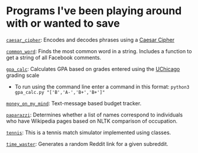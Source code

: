 
# Programs I've been playing around with or wanted to save

[`caesar_cipher`](https://github.com/natashamathur/natasha/blob/master/caesar_cipher): Encodes and decodes phrases using a [Caesar Cipher](https://en.wikipedia.org/wiki/Caesar_cipher)

[`common_word`](https://github.com/natashamathur/natasha/blob/master/common_word.py): Finds the most common word in a string. Includes a function to get a string of all Facebook comments. 

[`gpa_calc`](https://github.com/natashamathur/natasha/blob/master/gpa_calc.py): Calculates GPA based on grades entered using the [UChicago](https://registrar.uchicago.edu/page/grading-systems) grading scale
* To run using the command line enter a command in this format: `python3 gpa_calc.py "['B','A-','B+','B+']"`

[`money_on_my_mind`](https://github.com/natashamathur/jungle_gym/tree/master/money_on_my_mind_development): Text-message based budget tracker.

[`paparazzi`](https://github.com/natashamathur/jungle_gym/tree/master/paparazzi): Determines whether a list of names correspond to individuals who have Wikipedia pages based on NLTK comparison of occupation. 

[`tennis`](https://github.com/natashamathur/natasha/blob/master/tennis.py): This is a tennis match simulator implemented using classes. 

[`time_waster`](https://github.com/natashamathur/jungle_gym/blob/reddit_random_link/time_waster.py): Generates a random Reddit link for a given subreddit. 












